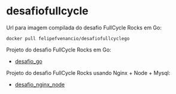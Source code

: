 # desafiofullcycle
Url para imagem compilada do desafio FullCycle Rocks em Go:
 ```
 docker pull felipefvenancio/desafiofullcyclego  
 ```

Projeto do  desafio FullCycle Rocks em Go:

- [desafio_go](https://github.com/felipefvenancio/desafiofullcycle/tree/main/desafio_go)
    
Projeto do  desafio FullCycle Rocks usando Nginx + Node + Mysql:

- [desafio_nginx_node](https://github.com/felipefvenancio/desafiofullcycle/tree/main/desafio_nginx_node)
